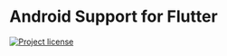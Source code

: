 Android Support for Flutter
===========================

[![Project license](https://img.shields.io/badge/license-Public%20Domain-blue.svg)](https://unlicense.org)

